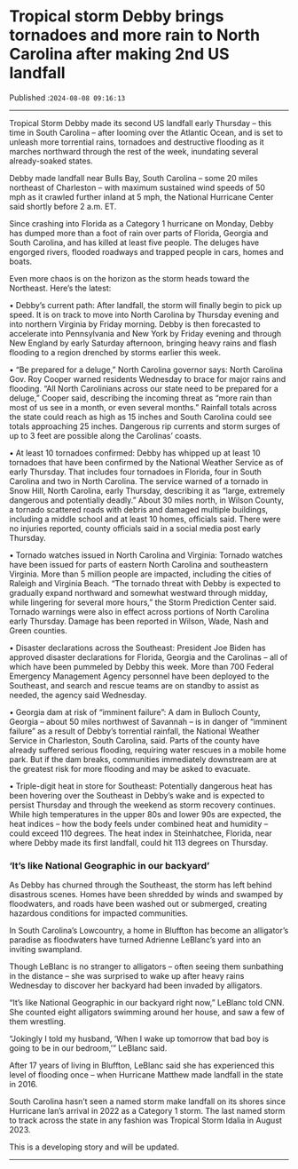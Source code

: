 # Tropical storm Debby brings tornadoes and more rain to North Carolina after making 2nd US landfall

Published :`2024-08-08 09:16:13`

---

Tropical Storm Debby made its second US landfall early Thursday – this time in South Carolina – after looming over the Atlantic Ocean, and is set to unleash more torrential rains, tornadoes and destructive flooding as it marches northward through the rest of the week, inundating several already-soaked states.

Debby made landfall near Bulls Bay, South Carolina – some 20 miles northeast of Charleston – with maximum sustained wind speeds of 50 mph as it crawled further inland at 5 mph, the National Hurricane Center said shortly before 2 a.m. ET.

Since crashing into Florida as a Category 1 hurricane on Monday, Debby has dumped more than a foot of rain over parts of Florida, Georgia and South Carolina, and has killed at least five people. The deluges have engorged rivers, flooded roadways and trapped people in cars, homes and boats.

Even more chaos is on the horizon as the storm heads toward the Northeast. Here’s the latest:

• Debby’s current path: After landfall, the storm will finally begin to pick up speed. It is on track to move into North Carolina by Thursday evening and into northern Virginia by Friday morning. Debby is then forecasted to accelerate into Pennsylvania and New York by Friday evening and through New England by early Saturday afternoon, bringing heavy rains and flash flooding to a region drenched by storms earlier this week.

• “Be prepared for a deluge,” North Carolina governor says: North Carolina Gov. Roy Cooper warned residents Wednesday to brace for major rains and flooding. “All North Carolinians across our state need to be prepared for a deluge,” Cooper said, describing the incoming threat as “more rain than most of us see in a month, or even several months.” Rainfall totals across the state could reach as high as 15 inches and South Carolina could see totals approaching 25 inches. Dangerous rip currents and storm surges of up to 3 feet are possible along the Carolinas’ coasts.

• At least 10 tornadoes confirmed: Debby has whipped up at least 10 tornadoes that have been confirmed by the National Weather Service as of early Thursday. That includes four tornadoes in Florida, four in South Carolina and two in North Carolina. The service warned of a tornado in Snow Hill, North Carolina, early Thursday, describing it as “large, extremely dangerous and potentially deadly.” About 30 miles north, in Wilson County, a tornado scattered roads with debris and damaged multiple buildings, including a middle school and at least 10 homes, officials said. There were no injuries reported, county officials said in a social media post early Thursday.

• Tornado watches issued in North Carolina and Virginia: Tornado watches have been issued for parts of eastern North Carolina and southeastern Virginia. More than 5 million people are impacted, including the cities of Raleigh and Virginia Beach. “The tornado threat with Debby is expected to gradually expand northward and somewhat westward through midday, while lingering for several more hours,” the Storm Prediction Center said. Tornado warnings were also in effect across portions of North Carolina early Thursday. Damage has been reported in Wilson, Wade, Nash and Green counties.

• Disaster declarations across the Southeast: President Joe Biden has approved disaster declarations for Florida, Georgia and the Carolinas – all of which have been pummeled by Debby this week. More than 700 Federal Emergency Management Agency personnel have been deployed to the Southeast, and search and rescue teams are on standby to assist as needed, the agency said Wednesday.

• Georgia dam at risk of “imminent failure”: A dam in Bulloch County, Georgia – about 50 miles northwest of Savannah – is in danger of “imminent failure” as a result of Debby’s torrential rainfall, the National Weather Service in Charleston, South Carolina, said. Parts of the county have already suffered serious flooding, requiring water rescues in a mobile home park. But if the dam breaks, communities immediately downstream are at the greatest risk for more flooding and may be asked to evacuate.

• Triple-digit heat in store for Southeast: Potentially dangerous heat has been hovering over the Southeast in Debby’s wake and is expected to persist Thursday and through the weekend as storm recovery continues. While high temperatures in the upper 80s and lower 90s are expected, the heat indices – how the body feels under combined heat and humidity – could exceed 110 degrees. The heat index in Steinhatchee, Florida, near where Debby made its first landfall, could hit 113 degrees on Thursday.

### ‘It’s like National Geographic in our backyard’

As Debby has churned through the Southeast, the storm has left behind disastrous scenes. Homes have been shredded by winds and swamped by floodwaters, and roads have been washed out or submerged, creating hazardous conditions for impacted communities.

In South Carolina’s Lowcountry, a home in Bluffton has become an alligator’s paradise as floodwaters have turned Adrienne LeBlanc’s yard into an inviting swampland.

Though LeBlanc is no stranger to alligators – often seeing them sunbathing in the distance – she was surprised to wake up after heavy rains Wednesday to discover her backyard had been invaded by alligators.

“It’s like National Geographic in our backyard right now,” LeBlanc told CNN. She counted eight alligators swimming around her house, and saw a few of them wrestling.

“Jokingly I told my husband, ‘When I wake up tomorrow that bad boy is going to be in our bedroom,’” LeBlanc said.

After 17 years of living in Bluffton, LeBlanc said she has experienced this level of flooding once – when Hurricane Matthew made landfall in the state in 2016.

South Carolina hasn’t seen a named storm make landfall on its shores since Hurricane Ian’s arrival in 2022 as a Category 1 storm. The last named storm to track across the state in any fashion was Tropical Storm Idalia in August 2023.

This is a developing story and will be updated.

---

